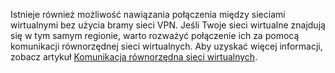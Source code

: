 Istnieje również możliwość nawiązania połączenia między sieciami wirtualnymi bez użycia bramy sieci VPN. Jeśli Twoje sieci wirtualne znajdują się w tym samym regionie, warto rozważyć połączenie ich za pomocą komunikacji równorzędnej sieci wirtualnych. Aby uzyskać więcej informacji, zobacz artykuł [Komunikacja równorzędna sieci wirtualnych](../articles/virtual-network/virtual-network-peering-overview.md).



<!--HONumber=Nov16_HO2-->



